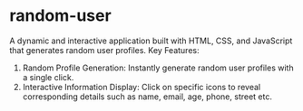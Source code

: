 # random-user
A dynamic and interactive application built with HTML, CSS, and JavaScript that generates random user profiles. 
Key Features: 
01. Random Profile Generation: Instantly generate random user profiles with a single click. 
02. Interactive Information Display: Click on specific icons to reveal corresponding details such as name, email, age, phone, street etc.
